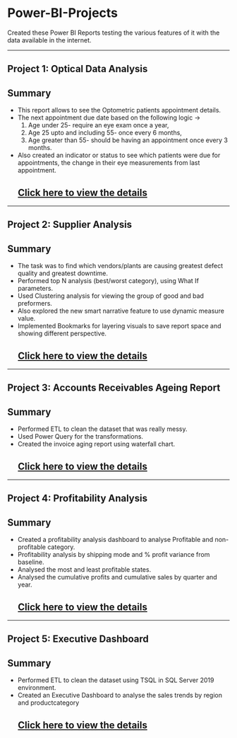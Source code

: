 # Power-BI-Projects
Created these Power BI Reports testing the various features of it with the data available in the internet. 

--- 
## Project 1: Optical Data Analysis 
## Summary 

* This report allows to see the Optometric patients appointment details.
* The next appointment due date based on the following logic -> 
  1. Age under 25- require an eye exam once a year,
  2. Age 25 upto and including 55- once every 6 months,
  3. Age greater than 55- should be having an appointment once every 3 months.
* Also created an indicator or status to see which patients were due for appointments, the change in their eye measurements from last appointment.
  ## [Click here to view the details](https://github.com/nancy-gl/Optical_patients_report)

---

## Project 2: Supplier Analysis 
## Summary

* The task was to find which vendors/plants are causing greatest defect quality and greatest downtime.
* Performed top N analysis (best/worst category), using What If parameters.
* Used Clustering analysis for viewing the group of good and bad preformers.
* Also explored the new smart narrative feature to use dynamic measure value.
* Implemented Bookmarks for layering visuals to save report space and showing different perspective.
  ## [Click here to view the details](https://github.com/nancy-gl/Supplier_Analysis_report)

--- 

## Project 3: Accounts Receivables Ageing Report 
## Summary

* Performed ETL to clean the dataset that was really messy.
* Used Power Query for the transformations. 
* Created the invoice aging report using waterfall chart.
  ## [Click here to view the details](https://github.com/nancy-gl/Accounts-AR)
  
---

## Project 4: Profitability Analysis
## Summary

* Created a profitability analysis dashboard to analyse Profitable and non-profitable category.
* Profitability analysis by shipping mode and % profit variance from baseline.
* Analysed the most and least profitable states.
* Analysed the cumulative profits and cumulative sales by quarter and year.
  ## [Click here to view the details](https://github.com/nancy-gl/AdventureWorks-Sales-Dashboard)
  

---

## Project 5: Executive Dashboard
## Summary

* Performed ETL to clean the dataset using TSQL in SQL Server 2019 environment.
* Created an Executive Dashboard to analyse the sales trends by region and productcategory
  ## [Click here to view the details](https://github.com/nancy-gl/AdventureWorks-Sales-Dashboard)

